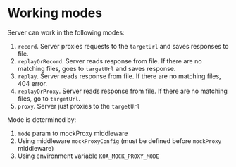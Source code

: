 # Working modes

Server can work in the following modes:

1. `record`. Server proxies requests to the `targetUrl` and saves responses to file.
1. `replayOrRecord`. Server reads response from file. If there are no matching files, goes to `targetUrl` and saves response.
2. `replay`. Server reads response from file. If there are no matching files, 404 error.
3. `replayOrProxy`. Server reads response from file. If there are no matching files, go to `targetUrl`.
4. `proxy`. Server just proxies to the `targetUrl`

Mode is determined by:
1. `mode` param to mockProxy middleware
2. Using middleware `mockProxyConfig` (must be defined before `mockProxy` middleware)
3. Using environment variable `KOA_MOCK_PROXY_MODE`
